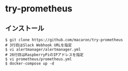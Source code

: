 # try-prometheus

## インストール

```shell
$ git clone https://github.com/macaron/try-prometheus
# 3行目はSlack Webhook URLを指定
$ vi alertmanager/alertmanager.yml
# 26行目はRaspberryPiのIPアドレスを指定
$ vi prometheus/prometheus.yml
$ docker-compose up -d
```
